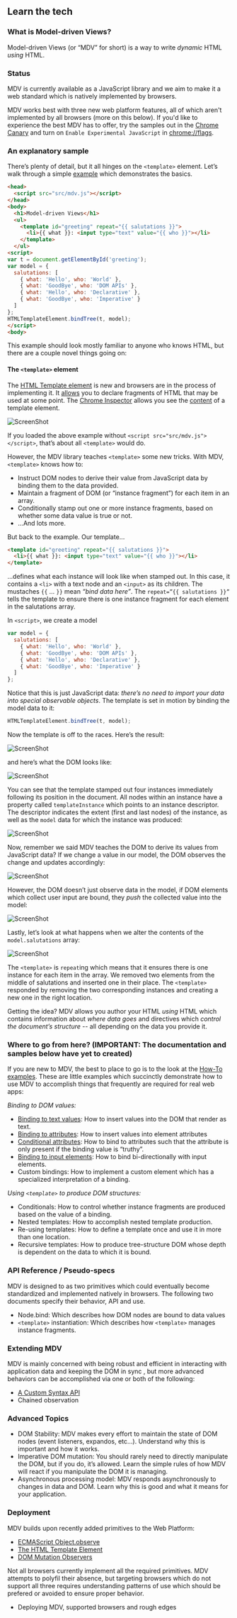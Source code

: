 ## Learn the tech

### What is Model-driven Views?

Model-driven Views (or “MDV” for short) is a way to write _dynamic_ HTML _using_ HTML.

### Status

MDV is currently available as a JavaScript library and we aim to make it a web standard which is natively implemented by browsers.

MDV works best with three new web platform features, all of which aren't implemented by all browsers (more on this below). If you'd like to experience the best MDV has to offer, try the samples out in the [Chrome Canary](https://www.google.com/intl/en/chrome/browser/canary.html) and turn on `Enable Experimental JavaScript` in [chrome://flags](chrome://flags).

### An explanatory sample

There’s plenty of detail, but it all hinges on the `<template>` element. Let’s walk through a simple [example](https://github.com/toolkitchen/mdv/blob/master/sample.html) which demonstrates the basics.

```HTML
<head>
  <script src="src/mdv.js"></script>
</head>
<body>
  <h1>Model-driven Views</h1>
  <ul>
    <template id="greeting" repeat="{{ salutations }}">
      <li>{{ what }}: <input type="text" value="{{ who }}"></li>
    </template>
  </ul>
<script>
var t = document.getElementById('greeting');
var model = {
  salutations: [
    { what: 'Hello', who: 'World' },
    { what: 'GoodBye', who: 'DOM APIs' },
    { what: 'Hello', who: 'Declarative' },
    { what: 'GoodBye', who: 'Imperative' }
  ]
};
HTMLTemplateElement.bindTree(t, model);
</script>
<body>
```

This example should look mostly familiar to anyone who knows HTML, but there are a couple novel things going on:

#### The `<template>` element

The [HTML Template element](http://www.w3.org/TR/html-templates/) is new and browsers are in the process of implementing it. It [allows](http://www.html5rocks.com/en/tutorials/webcomponents/template/) you to declare fragments of HTML that may be used at some point. The [Chrome Inspector](https://developers.google.com/chrome-developer-tools/docs/overview) allows you see the [content](http://www.w3.org/TR/html-templates/#api-html-template-element-content) of a template element.
  
![ScreenShot](https://raw.github.com/toolkitchen/mdv/master/docs/images/README/templateContent.png)

If you loaded the above example without `<script src="src/mdv.js"></script>`, that’s about all `<template>` would do.

However, the MDV library teaches `<template>` some new tricks. With MDV, `<template>` knows how to:

* Instruct DOM nodes to derive their value from JavaScript data by binding them to the data provided.
* Maintain a fragment of DOM (or “instance fragment”) for each item in an array. 
* Conditionally stamp out one or more instance fragments, based on whether  some data value is true or not.
* ...And lots more.

But back to the example. Our template...

```HTML
<template id="greeting" repeat="{{ salutations }}">
  <li>{{ what }}: <input type="text" value="{{ who }}"></li>
</template>
```

...defines what each instance will look like when stamped out. In this case, it contains a `<li>` with a text node and an `<input>` as its children. The mustaches `{{` ... `}}` mean _“bind data here”_. The `repeat=”{{ salutations }}”` tells the template to ensure there is one instance fragment for each element in the salutations array.

In `<script>`, we create a model

```JavaScript
var model = {
  salutations: [
    { what: 'Hello', who: 'World' },
    { what: 'GoodBye', who: 'DOM APIs' },
    { what: 'Hello', who: 'Declarative' },
    { what: 'GoodBye', who: 'Imperative' }
  ]
};
```

Notice that this is just JavaScript data: _there’s no need to import your data into special observable objects_. The template is set in motion by binding the model data to it:

```JavaScript
HTMLTemplateElement.bindTree(t, model);
```

Now the template is off to the races. Here’s the result:

![ScreenShot](https://raw.github.com/toolkitchen/mdv/master/docs/images/README/output.png)

and here’s what the DOM looks like:

![ScreenShot](https://raw.github.com/toolkitchen/mdv/master/docs/images/README/DOM.png)

You can see that the template stamped out four instances immediately following its position in the document. All nodes within an instance have a property called `templateInstance` which points to an instance descriptor. The descriptor indicates the extent (first and last nodes) of the instance, as well as the `model` data for which the instance was produced:

![ScreenShot](https://raw.github.com/toolkitchen/mdv/master/docs/images/README/templateInstance.png)

Now, remember we said MDV teaches the DOM to derive its values from JavaScript data? If we change a value in our model, the DOM observes the change and updates accordingly:

![ScreenShot](https://raw.github.com/toolkitchen/mdv/master/docs/images/README/updateData.png)

However, the DOM doesn’t just observe data in the model, if DOM elements which collect user input are bound, they _push_ the collected value into the model:

![ScreenShot](https://raw.github.com/toolkitchen/mdv/master/docs/images/README/input.png)

Lastly, let’s look at what happens when we alter the contents of the `model.salutations` array:

![ScreenShot](https://raw.github.com/toolkitchen/mdv/master/docs/images/README/arrayUpdate.png)

The `<template>` is `repeat`ing which means that it ensures there is one instance for each item in the array. We removed two elements from the middle of salutations and inserted one in their place. The `<template>` responded by removing the two corresponding instances and creating a new one in the right location.

Getting the idea? MDV allows you author your HTML _using_ HTML which contains information about _where data goes_ and directives which _control the document’s structure_ -- all depending on the data you provide it.

### Where to go from here? (IMPORTANT: The documentation and samples below have yet to created)

If you are new to MDV, the best to place to go is to the look at the [How-To examples](https://github.com/toolkitchen/mdv/tree/master/examples/how_to). These are little examples which succinctly demonstrate how to use MDV to accomplish things that frequently are required for real web apps:
  
_Binding to DOM values:_

* [Binding to text values](https://github.com/toolkitchen/mdv/blob/master/examples/how_to/bind_to_text.html): How to insert values into the DOM that render as text.
* [Binding to attributes](https://github.com/toolkitchen/mdv/blob/master/examples/how_to/bind_to_attributes.html): How to insert values into element attributes
* [Conditional attributes](https://github.com/toolkitchen/mdv/blob/master/examples/how_to/conditional_attributes.html): How to bind to attributes such that the attribute is only present if the binding value is “truthy”.
* [Binding to input elements](https://github.com/toolkitchen/mdv/blob/master/examples/how_to/bind_to_input_elements.html): How to bind bi-directionally with input elements.
* Custom bindings: How to implement a custom element which has a specialized interpretation of a binding.
  
_Using `<template>` to produce DOM structures:_

* Conditionals: How to control whether instance fragments are produced based on the value of a binding.
* Nested templates: How to accomplish nested template production.
* Re-using templates: How to define a template once and use it in more than one location.
* Recursive templates: How to produce tree-structure DOM whose depth is dependent on the data to which it is bound.
  
### API Reference / Pseudo-specs

MDV is designed to as two primitives which could eventually become standardized and implemented natively in browsers. The following two documents specify their behavior, API and use.

* Node.bind: Which describes how DOM nodes are bound to data values
* `<template>` instantiation: Which describes how `<template>` manages instance fragments.
  
### Extending MDV

MDV is mainly concerned with being robust and efficient in interacting with application data and keeping the DOM in sync , but more advanced behaviors can be accomplished via one or both of the following:

* [A Custom Syntax API](https://github.com/toolkitchen/mdv/blob/master/docs/syntax.md)
* Chained observation
  
### Advanced Topics

* DOM Stability: MDV makes every effort to maintain the state of DOM nodes (event listeners, expandos, etc...). Understand why this is important and how it works.
* Imperative DOM mutation: You should rarely need to directly manipulate the DOM, but if you do, it’s allowed. Learn the simple rules of how MDV will react if you manipulate the DOM it is managing.
* Asynchronous processing model: MDV responds asynchronously to changes in data and DOM. Learn why this is good and what it means for your application.
  
### Deployment

MDV builds upon recently added primitives to the Web Platform:

* [ECMAScript Object.observe](http://updates.html5rocks.com/2012/11/Respond-to-change-with-Object-observe)
* [The HTML Template Element](http://www.html5rocks.com/en/tutorials/webcomponents/template/)
* [DOM Mutation Observers](https://developer.mozilla.org/en-US/docs/DOM/MutationObserver)
  
Not all browsers currently implement all the required primitives. MDV attempts to polyfil their absence, but targeting browsers which do not support all three requires understanding patterns of use which should be prefered or avoided to ensure proper behavior.

* Deploying MDV, supported browsers and rough edges


